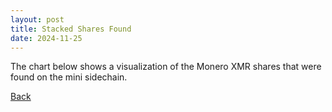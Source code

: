 ```yaml
---
layout: post
title: Stacked Shares Found
date: 2024-11-25
---
```

<script src="https://cdnjs.cloudflare.com/ajax/libs/PapaParse/5.3.0/papaparse.min.js"></script>
<script src="https://cdn.jsdelivr.net/npm/apexcharts"></script>
<script src="/assets/js/StackedSharesFound.js"></script>

The chart below shows a visualization of the Monero XMR shares that were found on the mini sidechain.

<div id="wrapper">
  <div id="areaChart">
  </div>
 </div>

[Back](/pages/web/index.html)
